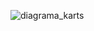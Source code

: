![diagrama_karts](https://github.com/lucashsbifsc/pinkman-kart-mobile/assets/124683425/a14c7b15-426c-4fb5-8766-fb57dc030a3d)
